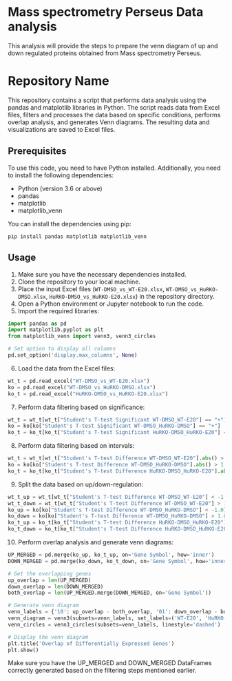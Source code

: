 # Mass spectrometry Perseus Data analysis

This analysis will provide the steps to prepare the venn diagram of up and down regulated proteins obtained from Mass spectrometry Perseus.


# Repository Name

This repository contains a script that performs data analysis using the pandas and matplotlib libraries in Python. The script reads data from Excel files, filters and processes the data based on specific conditions, performs overlap analysis, and generates Venn diagrams. The resulting data and visualizations are saved to Excel files.

## Prerequisites

To use this code, you need to have Python installed. Additionally, you need to install the following dependencies:

- Python (version 3.6 or above)
- pandas
- matplotlib
- matplotlib_venn

You can install the dependencies using pip:

```
pip install pandas matplotlib matplotlib_venn
```

## Usage

1. Make sure you have the necessary dependencies installed.
2. Clone the repository to your local machine.
3. Place the input Excel files (`WT-DMSO_vs_WT-E20.xlsx`, `WT-DMSO_vs_HuRKO-DMSO.xlsx`, `HuRKO-DMSO_vs_HuRKO-E20.xlsx`) in the repository directory.
4. Open a Python environment or Jupyter notebook to run the code.
5. Import the required libraries:

```python
import pandas as pd
import matplotlib.pyplot as plt
from matplotlib_venn import venn3, venn3_circles

# Set option to display all columns
pd.set_option('display.max_columns', None)
```

6. Load the data from the Excel files:

```python
wt_t = pd.read_excel("WT-DMSO_vs_WT-E20.xlsx")
ko = pd.read_excel("WT-DMSO_vs_HuRKO-DMSO.xlsx")
ko_t = pd.read_excel("HuRKO-DMSO_vs_HuRKO-E20.xlsx")
```

7. Perform data filtering based on significance:

```python
wt_t = wt_t[wt_t["Student's T-test Significant WT-DMSO_WT-E20"] == "+"]
ko = ko[ko["Student's T-test Significant WT-DMSO_HuRKO-DMSO"] == "+"]
ko_t = ko_t[ko_t["Student's T-test Significant HuRKO-DMSO_HuRKO-E20"] == "+"]
```

8. Perform data filtering based on intervals:

```python
wt_t = wt_t[wt_t["Student's T-test Difference WT-DMSO_WT-E20"].abs() > 1.0]
ko = ko[ko["Student's T-test Difference WT-DMSO_HuRKO-DMSO"].abs() > 1.0]
ko_t = ko_t[ko_t["Student's T-test Difference HuRKO-DMSO_HuRKO-E20"].abs() > 1.0]
```

9. Split the data based on up/down-regulation:

```python
wt_t_up = wt_t[wt_t["Student's T-test Difference WT-DMSO_WT-E20"] < -1.0]
wt_t_down = wt_t[wt_t["Student's T-test Difference WT-DMSO_WT-E20"] > 1.0]
ko_up = ko[ko["Student's T-test Difference WT-DMSO_HuRKO-DMSO"] < -1.0]
ko_down = ko[ko["Student's T-test Difference WT-DMSO_HuRKO-DMSO"] > 1.0]
ko_t_up = ko_t[ko_t["Student's T-test Difference HuRKO-DMSO_HuRKO-E20"] < -1.0]
ko_t_down = ko_t[ko_t["Student's T-test Difference HuRKO-DMSO_HuRKO-E20"] > 1.0]
```

10. Perform overlap analysis and generate venn diagrams:

```python
UP_MERGED = pd.merge(ko_up, ko_t_up, on='Gene Symbol', how='inner')
DOWN_MERGED = pd.merge(ko_down, ko_t_down, on='Gene Symbol', how='inner')

# Get the overlapping genes
up_overlap = len(UP_MERGED)
down_overlap = len(DOWN_MERGED)
both_overlap = len(UP_MERGED.merge(DOWN_MERGED, on='Gene Symbol'))

# Generate venn diagram
venn_labels = {'10': up_overlap - both_overlap, '01': down_overlap - both_overlap, '11': both_overlap}
venn_diagram = venn3(subsets=venn_labels, set_labels=('WT-E20', 'HuRKO-DMSO', 'HuRKO-E20'))
venn_circles = venn3_circles(subsets=venn_labels, linestyle='dashed')

# Display the venn diagram
plt.title('Overlap of Differentially Expressed Genes')
plt.show()
```

Make sure you have the UP_MERGED and DOWN_MERGED DataFrames correctly generated based on the filtering steps mentioned earlier.
